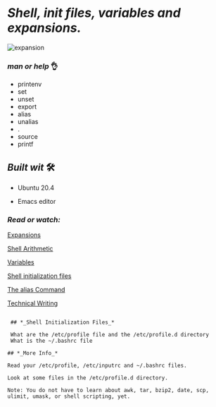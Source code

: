  # **_Shell, init files, variables and expansions._**
 
 ![expansion](https://user-images.githubusercontent.com/85587286/160509889-0ded45bf-3d15-4e5c-87ad-14925fff17e0.jpeg)
 
 
 ### **_man or help_** 👌

 - printenv
 - set
 - unset
 - export
 - alias
 - unalias
 - .
 - source
 - printf
 
 ## *_Built wit_* 🛠️
 
 
 - Ubuntu 20.4
 
 - Emacs editor
 
### *Read or watch:*

[Expansions](http://linuxcommand.org/lc3_lts0080.php)
    
[Shell Arithmetic](https://www.gnu.org/software/bash/manual/html_node/Shell-Arithmetic.html)
    
[Variables](https://tldp.org/LDP/Bash-Beginners-Guide/html/sect_03_02.html)
    
[Shell initialization files](https://tldp.org/LDP/Bash-Beginners-Guide/html/sect_03_01.html)
    
[The alias Command](http://www.linfo.org/alias.html)
    
[Technical Writing](https://holbertonintranet.s3.amazonaws.com/uploads/misc/2021/6/9112669886fd446a2aa3113c31319d1f468dc160.pdf?X-Amz-Algorithm=AWS4-HMAC-SHA256&X-Amz-Credential=AKIARDDGGGOU5BHMTQX4%2F20220329%2Fus-east-1%2Fs3%2Faws4_request&X-Amz-Date=20220329T004832Z&X-Amz-Expires=86400&X-Amz-SignedHeaders=host&X-Amz-Signature=777f3436303b02d2044e3f0995297f29ac2a1cb3fc03d79ea80975a6723447cb)

~~~~
 
 ## *_Shell Initialization Files_*

 What are the /etc/profile file and the /etc/profile.d directory
 What is the ~/.bashrc file

~~~~

~~~~
## *_More Info_*

Read your /etc/profile, /etc/inputrc and ~/.bashrc files.

Look at some files in the /etc/profile.d directory.

Note: You do not have to learn about awk, tar, bzip2, date, scp, ulimit, umask, or shell scripting, yet.
~~~~
